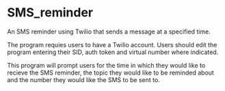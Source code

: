 # SMS_reminder
An SMS reminder using Twilio that sends a message at a specified time.

The program requies users to have a Twilio account.
Users should edit the program entering their SID, auth token and virtual number where indicated.

This program will prompt users for the time in which they would like to recieve the SMS reminder,
the topic they would like to be reminded about and the number they would like the SMS to be sent to.
